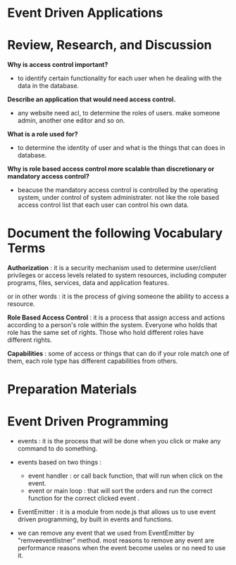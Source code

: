 # Event Driven Applications

# Review, Research, and Discussion

**Why is access control important?**

- to identify certain functionality for each user when he dealing with the data in the database.

**Describe an application that would need access control.**

- any website need acl, to determine the roles of users. make someone admin, another one editor and so on.

**What is a role used for?**

- to determine the identity of user and what is the things that can does in database.

**Why is role based access control more scalable than discretionary or mandatory access control?**

- beacuse the mandatory access control is controlled by the operating system, under control of system administrater. not like the role based access control list that each user can control his own data.

# Document the following Vocabulary Terms

**Authorization** : it is a security mechanism used to determine user/client privileges or access levels related to system resources, including computer programs, files, services, data and application features.

or in other words : it is the process of giving someone the ability to access a resource.

**Role Based Access Control** : it is a process that assign access and actions according to a person's role within the system. Everyone who holds that role has the same set of rights. Those who hold different roles have different rights.

**Capabilities** : some of access or things that can do if your role match one of them, each role type has different capabilities from others.

# Preparation Materials

# Event Driven Programming

- events : it is the process that will be done when you click or make any command to do something.
- events based on two things :

  - event handler : or call back function, that will run when click on the event.
  - event or main loop : that will sort the orders and run the correct function for the correct clicked event .

- EventEmitter : it is a module from node.js that allows us to use event driven programming, by built in events and functions.

- we can remove any event that we used from EventEmitter by "remveeventlistner" method. most reasons to remove any event are performance reasons when the event become useles or no need to use it.
